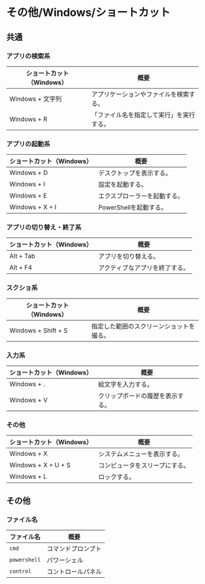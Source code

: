 # その他/Windows/ショートカット

## 共通

### アプリの検索系

| ショートカット（Windows） | 概要                                     |
| ------------------------- | ---------------------------------------- |
| Windows + 文字列          | アプリケーションやファイルを検索する。   |
| Windows + R               | 「ファイル名を指定して実行」を実行する。 |

### アプリの起動系

| ショートカット（Windows） | 概要                         |
| ------------------------- | ---------------------------- |
| Windows + D               | デスクトップを表示する。     |
| Windows + I               | 設定を起動する。             |
| Windows + E               | エクスプローラーを起動する。 |
| Windows + X + I           | PowerShellを起動する。       |

### アプリの切り替え・終了系

| ショートカット（Windows） | 概要                           |
| ------------------------- | ------------------------------ |
| Alt + Tab                 | アプリを切り替える。           |
| Alt + F4                  | アクティブなアプリを終了する。 |

### スクショ系

| ショートカット（Windows） | 概要                                     |
| ------------------------- | ---------------------------------------- |
| Windows + Shift + S       | 指定した範囲のスクリーンショットを撮る。 |

### 入力系

| ショートカット（Windows） | 概要                             |
| ------------------------- | -------------------------------- |
| Windows + .               | 絵文字を入力する。               |
| Windows + V               | クリップボードの履歴を表示する。 |

### その他

| ショートカット（Windows） | 概要                           |
| ------------------------- | ------------------------------ |
| Windows + X               | システムメニューを表示する。   |
| Windows + X + U + S       | コンピュータをスリープにする。 |
| Windows + L               | ロックする。                   |

## その他

### ファイル名

| ファイル名   | 概要               |
| ------------ | ------------------ |
| `cmd`        | コマンドプロンプト |
| `powershell` | パワーシェル       |
| `control`    | コントロールパネル |
